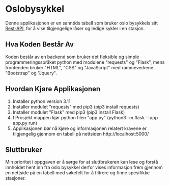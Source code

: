 # Oslobysykkel
Denne applikasjonen er en sanntids tabell som bruker oslo bysykkels sitt [Rest-API](https://oslobysykkel.no/apne-data/sanntid), for å vise tilgjengelige låser og ledige sykler i en stasjon. 

## Hva Koden Består Av
Koden består av en backend som bruker det fleksible og simple programmeringsspråket python med modulene "requests" og "Flask", mens frontenden bruker "HTML", "CSS" og "JavaScript" med rammeverkene "Bootstrap" og "Jquery".

## Hvordan Kjøre Applikasjonen
1. Installer python version 3.11
2. Installer modulet "requests" med pip3 (pip3 install requests)
3. Installer modulet "Flask" med pip3 (pip3 install Flask)
4. I Prosjekt mappen kjør python filen "app.py" (python3 -m flask --app app.py run)
5. Applikasjonen bør nå kjøre og informasjonen relatert kravene er tilgjengelig gjennom en tabell på nettsiden http://localhost:5000/

## Sluttbruker
Min prioritet i oppgaven er å sørge for at sluttbrukeren kan lese og forstå innholdet hent inn fra oslo bysykkel derfor vises informasjon frem gjennom en nettside på en tabell med søkefelt for å filtrere og finne spesifikke stasjoner.
